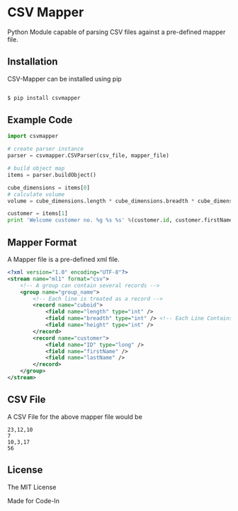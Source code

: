 CSV Mapper
===

Python Module capable of parsing CSV files against a pre-defined mapper file.

Installation
---
CSV-Mapper can be installed using pip

```sh

$ pip install csvmapper

```

Example Code
---
```python
import csvmapper

# create parser instance
parser = csvmapper.CSVParser(csv_file, mapper_file)

# build object map
items = parser.buildObject()

cube_dimensions = items[0]
# calculate volume
volume = cube_dimensions.length * cube_dimensions.breadth * cube_dimensions.height

customer = items[1]
print 'Welcome customer no. %g %s %s' %(customer.id, customer.firstName, customer.lastName)
```

Mapper Format
---

A Mapper file is a pre-defined xml file.

```xml
<?xml version="1.0" encoding="UTF-8"?>
<stream name="ml1" format="csv">
	<!-- A group can contain several records -->
    <group name="group_name">
    	<!-- Each line is treated as a record -->
        <record name="cuboid">
            <field name="length" type="int" />
            <field name="breadth" type="int" /> <!-- Each Line Contains Comma-Seperated Fields -->
            <field name="height" type="int" />
        </record> 
        <record name="customer">
        	<field name="ID" type="long" />
        	<field name="firstName" />
        	<field name="lastName" />
        </record>
    </group>
</stream>
```

CSV File
---

A CSV File for the above mapper file would be

```csv
23,12,10
7
10,3,17
56
```

License
---
The MIT License

Made for Code-In